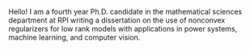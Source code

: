 Hello! I am a fourth year Ph.D. candidate in the mathematical sciences department at RPI writing a dissertation on the use of nonconvex regularizers for low rank models with applications in power systems, machine learning, and computer vision.

